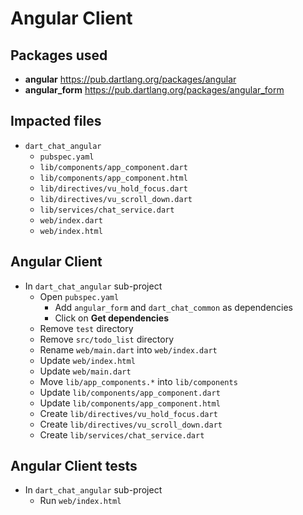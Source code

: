 # Angular Client

## Packages used
- **angular**
https://pub.dartlang.org/packages/angular
- **angular_form**
https://pub.dartlang.org/packages/angular_form

## Impacted files
- ```dart_chat_angular```
  - ```pubspec.yaml```
  - ```lib/components/app_component.dart```
  - ```lib/components/app_component.html```
  - ```lib/directives/vu_hold_focus.dart```
  - ```lib/directives/vu_scroll_down.dart```
  - ```lib/services/chat_service.dart```
  - ```web/index.dart```
  - ```web/index.html```

## Angular Client
- In ```dart_chat_angular``` sub-project
  - Open ```pubspec.yaml```
    - Add ```angular_form``` and ```dart_chat_common``` as dependencies
    - Click on **Get dependencies**
  - Remove ```test``` directory
  - Remove ```src/todo_list``` directory
  - Rename ```web/main.dart``` into ```web/index.dart```
  - Update ```web/index.html```
  - Update ```web/main.dart```
  - Move ```lib/app_components.*``` into ```lib/components```
  - Update ```lib/components/app_component.dart```
  - Update ```lib/components/app_component.html```
  - Create ```lib/directives/vu_hold_focus.dart```
  - Create ```lib/directives/vu_scroll_down.dart```
  - Create ```lib/services/chat_service.dart```

## Angular Client tests
- In ```dart_chat_angular``` sub-project
  - Run ```web/index.html```
